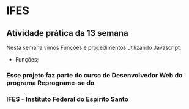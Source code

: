 # IFES

## Atividade prática da 13 semana

Nesta semana vimos Funções e procedimentos utilizando Javascript: 
* Funções;

### Esse projeto faz parte do curso de Desenvolvedor Web do programa Reprograme-se do
### IFES - Instituto Federal do Espírito Santo
